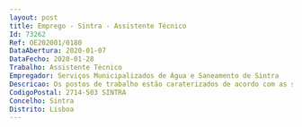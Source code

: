 ```yaml
--- 
layout: post
title: Emprego - Sintra - Assistente Técnico
Id: 73262
Ref: OE202001/0180
DataAbertura: 2020-01-07
DataFecho: 2020-01-28
Trabalho: Assistente Técnico
Empregador: Serviços Municipalizados de Água e Saneamento de Sintra
Descricao: Os postos de trabalho estão caraterizados de acordo com as suas atribuições, competências ou atividades, inerentes à carreira e categoria de Assistente Técnico, nos termos do mapa anexo a que se refere o n.º 2 do artigo 88.º da LGTFP, bem como no respetivo perfil funcional abrangente às várias áreas de intervenção do Departamento de Resíduos compreendendo as seguintes funções «Apoiar a gestão administrativa e de agenda às respetivas chefias  Manter organizado e atualizado o arquivo dos processos que manuseia  Desempenhar as suas funções tendo em conta as estratégias e políticas definidas para a gestão dos resíduos urbanos  Colaborar nos estudos e projetos de localização e dimensionamento com vista á requalificação dos equipamentos para deposição de resíduos urbanos, garantindo a disponibilidade do serviço de recolha e de deposição de resíduos urbanos, disponibilizando as melhores condições aos utilizadores, de acordo com os normativos legais em vigor  Acompanhar e verificar, em conjunto com as Divisões intervenientes no procedimento, as obras de instalação de equipamentos para resíduos urbanos  Colaborar nos procedimentos de aquisição de materiais ou serviços necessários à prossecução dos projetos ou outras necessidades identificadas  Analisar no terreno e colaborar na resposta a pedidos e reclamações relacionados com a localização dimensionamento dos equipamentos para deposição de resíduos urbanos  Efetuar o controlo e atualização de dados referentes à atividade, calcular os indicadores internos de atividade, calcular os indicadores a reportar anualmente à ERSAR, preencher os mapas internos, realizar relatórios necessários para dar resposta interna e externamente. Realizar e disponibilizar mapas e relatórios de apoio á análise e decisão. Colaborar na otimização dos circuitos de recolha e transporte de resíduos urbanos e equiparados  Proceder à atualização dos dados referentes aos circuitos de recolha nas diferentes plataformas  Propor características e especificações dos recursos, materiais e humanos, com vista à melhoria da eficiência e eficácia dos serviços, tendo em consideração a modernização técnica, económica e ambiental  Colaborar na realização de ações de sensibilização ambiental na temática dos resíduos, representando a Divisão  Proceder ao atendimento ao público, relativo a assuntos da Divisão, sempre que necessário (de forma indireta ou presencial)  Colaborar e acompanhar as auditorias internas e externas á Divisão  Proceder à anotação das faltas e entradas ao serviço dos trabalhadores da área da recolha, reportando ao seu superior hierárquico e remetendo a documentação para a Gestão de Pessoal  Coordenar, orientar e controlar a atividade dos trabalhadores da área da recolha, acompanhando os no exercício das suas atividades  Proceder à distribuição das respetivas tarefas pelos trabalhadores da área da recolha  Providenciar a aquisição de material necessário de acordo com as necessidades detetadas, sendo responsável pelas falhas de registo do material, comunicando as mesmas ao superior hierárquico  Registar as ocorrências detetadas quer por si quer as reportadas pelos trabalhadores e comunicar as mesmas ao seu superior hierárquico  Tomar as iniciativas necessárias à maximização do funcionamento da equipa do turno onde estão inseridos  Propor soluções para a resolução de anomalias na sua área reportando as ao seu superior hierárquico.»
CodigoPostal: 2714-503 SINTRA
Concelho: Sintra
Distrito: Lisboa
--- 
```

